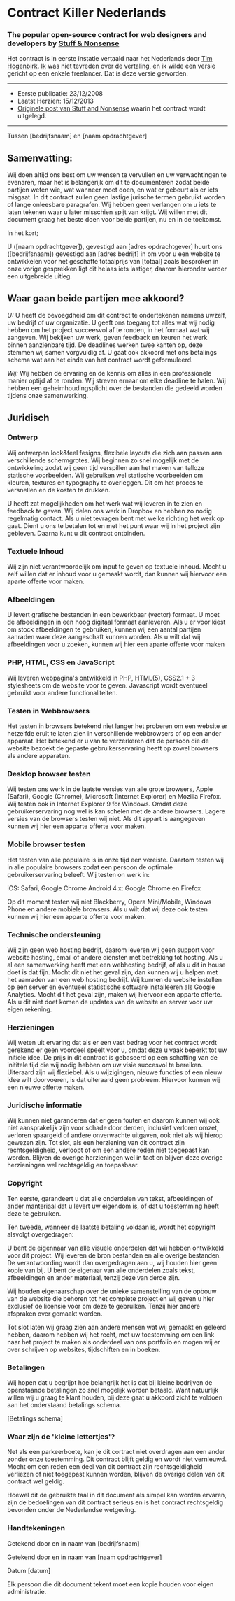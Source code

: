 # Contract Killer Nederlands
### The popular open-source contract for web designers and developers by [Stuff & Nonsense](http://stuffandnonsense.co.uk/)
Het contract is in eerste instatie vertaald naar het Nederlands door [Tim Hogenbirk](http://www.timhogenbirk.com/). [Ik](https://robinroelofsen.nl/) was niet tevreden over de vertaling, en ik wilde een versie gericht op een enkele freelancer. Dat is deze versie geworden.

* * *

* Eerste publicatie: 23/12/2008
* Laatst Herzien: 15/12/2013
* [Originele post van Stuff and Nonsense](http://stuffandnonsense.co.uk/projects/contract-killer/) waarin het contract wordt uitgelegd.

* * *


Tussen [bedrijfsnaam] en [naam opdrachtgever]

## Samenvatting:

Wij doen altijd ons best om uw wensen te vervullen en uw verwachtingen te evenaren, maar het is belangerijk om dit te documenteren zodat beide partijen weten wie, wat wanneer moet doen, en wat er gebeurt als er iets misgaat. In dit contract zullen geen lastige jurische termen gebruikt worden of lange onleesbare paragrafen. Wij hebben geen verlangen om u iets te laten tekenen waar u later misschien spijt van krijgt. Wij willen met dit document graag het beste doen voor beide partijen, nu en in de toekomst.

In het kort;

U ([naam opdrachtgever]), gevestigd aan [adres opdrachtgever] huurt ons ([bedrijfsnaam]) gevestigd aan [adres bedrijf] in om voor u een website te ontwikkelen voor het geschatte totaalprijs van [totaal] zoals besproken in onze vorige gesprekken ligt dit helaas iets lastiger, daarom hieronder verder een uitgebreide uitleg.

## Waar gaan beide partijen mee akkoord?

*U:* U heeft de bevoegdheid om dit contract te ondertekenen namens uwzelf, uw bedrijf of uw organizatie. U geeft ons toegang tot alles wat wij nodig hebben om het project succeesvol af te ronden, in het formaat wat wij aangeven.
Wij bekijken uw werk, geven feedback en keuren het werk binnen aanzienbare tijd. De deadlines werken twee kanten op, deze stemmen wij samen vorgvuldig af. U gaat ook akkoord met ons betalings schema wat aan het einde van het contract wordt geformuleerd.

*Wij:* Wij hebben de ervaring en de kennis om alles in een professionele manier optijd af te ronden. Wij streven ernaar om elke deadline te halen. Wij hebben een geheimhoudingsplicht over de bestanden die gedeeld worden tijdens onze samenwerking.

## Juridisch

### Ontwerp

Wij ontwerpen look&feel fesigns, flexibele layouts die zich aan passen aan verschillende schermgrotes. Wij beginnen zo snel mogelijk met de ontwikkeling zodat wij geen tijd verspillen aan het maken van talloze statische voorbeelden.
Wij gebruiken wel statische voorbeelden om kleuren, textures en typography te overleggen. Dit om het proces te versnellen en de kosten te drukken.

U heeft zat mogelijkheden om het werk wat wij leveren in te zien en feedback te geven. Wij delen ons werk in Dropbox en hebben zo nodig regelmatig contact. Als u niet tevragen bent met welke richting het werk op gaat. Dient u ons te betalen tot en met het punt waar wij in het project zijn gebleven. Daarna kunt u dit contract ontbinden.

### Textuele Inhoud

Wij zijn niet verantwoordelijk om input te geven op textuele inhoud. Mocht u zelf willen dat er inhoud voor u gemaakt wordt, dan kunnen wij hiervoor een aparte offerte voor maken.

### Afbeeldingen

U levert grafische bestanden in een bewerkbaar (vector) formaat. U moet de afbeeldingen in een hoog digitaal formaat aanleveren. Als u er voor kiest om stock afbeeldingen te gebruiken, kunnen wij een aantal partijen aanraden waar deze aangeschaft kunnen worden. Als u wilt dat wij afbeeldingen voor u zoeken, kunnen wij hier een aparte offerte voor maken

### PHP, HTML, CSS en JavaScript

Wij leveren webpagina's ontwikkeld in PHP, HTML(5), CSS2.1 + 3 stylesheets om de website voor te geven. Javascript wordt eventueel gebruikt voor andere functionaliteiten.

### Testen in Webbrowsers


Het testen in browsers betekend niet langer het proberen om een website er hetzelfde eruit te laten zien in verschillende webbrowsers of op een ander apparaat. Het betekend er u van te verzerkeren dat de persoon die de website bezoekt de gepaste gebruikerservaring heeft op zowel browsers als andere apparaten.

### Desktop browser testen

Wij testen ons werk in de laatste versies van alle grote browsers, Apple (Safari), Google (Chrome), Microsoft (Internet Explorer) en Mozilla Firefox.
Wij testen ook in Internet Explorer 9 for Windows. Omdat deze gebruikerservaring nog wel is kan schelen met de andere browsers. Lagere versies van de browsers testen wij niet. Als dit appart is aangegeven kunnen wij hier een apparte offerte voor maken.

### Mobile browser testen

Het testen van alle populaire is in onze tijd een vereiste. Daartom testen wij in alle populaire browsers zodat een persoon de optimale gebruikerservaring beleeft. Wij testen on werk in:

iOS: Safari, Google Chrome
Android 4.x: Google Chrome en Firefox

Op dit moment testen wij niet Blackberry, Opera Mini/Mobile, Windows Phone en andere mobiele browsers. Als u wilt dat wij deze ook testen kunnen wij hier een apparte offerte voor maken.

### Technische ondersteuning

Wij zijn geen web hosting bedrijf, daarom leveren wij geen support voor website hosting, email of andere diensten met betrekking tot hosting. Als u al een samenwerking heeft met een webhosting bedrijf, of als u dit in house doet is dat fijn. Mocht dit niet het geval zijn, dan kunnen wij u helpen met het aanraden van een web hosting bedrijf. Wij kunnen de website instellen op een server en eventueel statistische software installeeren als Google Analytics.
Mocht dit het geval zijn, maken wij hiervoor een apparte offerte. Als u dit niet doet komen de updates van de website en server voor uw eigen rekening.

### Herzieningen

Wij weten uit ervaring dat als er een vast bedrag voor het contract wordt gerekend er geen voordeel speelt voor u, omdat deze u vaak beperkt tot uw initiele idee. De prijs in dit contract is gebaseerd op een schatting van de inititele tijd die wij nodig hebben om uw visie succesvol te bereiken.  Uiteraard zijn wij flexiebel. Als u wijzigingen, nieuwe functies of een nieuw idee wilt doorvoeren, is dat uiteraard geen probleem. Hiervoor kunnen wij een nieuwe offerte maken.

### Juridische informatie

Wij kunnen niet garanderen dat er geen fouten en daarom kunnen wij ook niet aansprakelijk zijn voor schade door derden, inclusief verloren omzet, verloren spaargeld of andere onverwachte uitgaven, ook niet als wij hierop gewezen zijn. Tot slot, als een herziening van dit contract zijn rechtsgeldigheid, verloopt of om een andere reden niet toegepast kan worden. Blijven de overige herzieningen wel in tact en blijven deze overige herzieningen wel rechtsgeldig en toepasbaar.

### Copyright

Ten eerste, garandeert u dat alle onderdelen van tekst, afbeeldingen of ander manteriaal dat u levert uw eigendom is, of dat u toestemming heeft deze te gebruiken.

Ten tweede, wanneer de laatste betaling voldaan is, wordt het copyright alsvolgt overgedragen:

U bent de eigennaar van alle visuele onderdelen dat wij hebben ontwikkeld voor dit project. Wij leveren de bron bestanden en alle overige bestanden. De verantwoording wordt dan overgedragen aan u, wij houden hier geen kopie van bij. U bent de eigenaar van alle onderdelen zoals tekst, afbeeldingen en ander materiaal, tenzij deze van derde zijn.

Wij houden eigenaarschap over de unieke samenstelling van de opbouw van de website die behoren tot het complete project en wij geven u hier exclusief de licensie voor om deze te gebruiken. Tenzij hier andere afspraken over gemaakt worden.

Tot slot laten wij graag zien aan andere mensen wat wij gemaakt en geleerd hebben, daarom hebben wij het recht, met uw toestemming om een link naar het project te maken als onderdeel van ons portfolio en mogen wij er over schrijven op websites, tijdschiften en in boeken.

### Betalingen

Wij hopen dat u begrijpt hoe belangrijk het is dat bij kleine bedrijven de openstaande betalingen zo snel mogelijk worden betaald. Want natuurlijk willen wij u graag te klant houden, bij deze gaat u akkoord zicht te voldoen aan het onderstaand betalings schema.

[Betalings schema]

### Waar zijn de 'kleine lettertjes'?

Net als een parkeerboete, kan je dit cortract niet overdragen aan een ander zonder onze toestemming. Dit contract blijft geldig en wordt niet vernieuwd. Mocht om een reden een deel van dit contract zijn rechtsgeldigheid verliezen of niet toegepast kunnen worden, blijven de overige delen van dit contract wel geldig.

Hoewel dit de gebruikte taal in dit document als simpel kan worden ervaren, zijn de bedoelingen van dit contract serieus en is het contract rechtsgeldig bevonden onder de Nederlandse wetgeving.

### Handtekeningen

Getekend door en in naam van [bedrijfsnaam]

Getekend door en in naam van [naam opdrachtgever]

Datum [datum]

Elk persoon die dit document tekent moet een kopie houden voor eigen administratie.